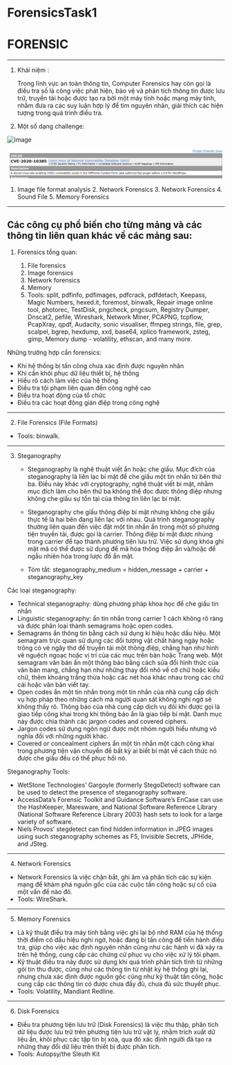 # ForensicsTask1
FORENSIC 
=
---
1. Khái niệm :

   Trong lĩnh vực an toàn thông tin, Computer Forensics hay còn gọi là điều tra số là công việc phát hiện, bảo vệ và phân tích thông tin được lưu trữ, truyền tải hoặc được tạo ra bởi một máy tính hoặc mạng máy tính, nhằm đưa ra các suy luận hợp lý để tìm nguyên nhân, giải thích các hiện tượng trong quá trình điều tra.
2. Một số dạng challenge:
<img width="503" alt="image" src="https://user-images.githubusercontent.com/72620926/219302937-6dfba436-7352-4e2d-94c2-0110d4bec0cf.png">

![abc](image.png)

1. Image file format analysis
    2. Network Forensics
    3. Network Forensics
    4. Sound File
    5. Memory Forensics
---
## Các công cụ phổ biến cho từng mảng và các thông tin liên quan khác về các mảng sau: ##
1. Forensics tổng quan:
    
    1. File forensics
   2. Image forensics
   3. Network forensics
   4. Memory 
   5. Tools: split, pdfinfo, pdfimages, pdfcrack, pdfdetach, Keepass, Magic Numbers, hexed.it, foremost, binwalk, Repair image online tool, photorec, TestDisk, pngcheck, pngcsum, Registry Dumper, Dnscat2, pefile, Wireshark, Network Miner, PCAPNG, tcpflow, PcapXray, qpdf, Audacity, sonic visualiser, ffmpeg strings, file, grep, scalpel, bgrep, hexdump, xxd, base64, xplico framework, zsteg, gimp, Memory dump - volatility, ethscan, and many more.

Những trường hợp cần forensics:
+ Khi hệ thống bị tấn công chưa xác định được nguyên nhân
+ Khi cần khôi phục dữ liệu thiết bị, hệ thống
+ Hiểu rõ cách làm việc của hệ thống
+ Điều tra tội phạm liên quan đến công nghệ cao
+ Điều tra hoạt động của tổ chức
+ Điều tra các hoạt động gián điệp trong công nghệ
---
2. File Forensics (File Formats)
+ Tools: binwalk.
---
3. Steganography

   + Steganography là nghệ thuật viết ẩn hoặc che giấu. Mục đích của steganography là liên lạc bí mật để che giấu một tin nhắn từ bên thứ ba. Điều này khác với cryptography, nghệ thuật viết bí mật, nhằm mục đích làm cho bên thứ ba không thể đọc được thông điệp nhưng không che giấu sự tồn tại của thông tin liên lạc bí mật.

   + Steganography che giấu thông điệp bí mật nhưng không che giấu thực tế là hai bên đang liên lạc với nhau. Quá trình steganography thường liên quan đến việc đặt một tin nhắn ẩn trong một số phương tiện truyền tải, được gọi là carrier. Thông điệp bí mật được nhúng trong carrier để tạo thành phương tiện lưu trữ. Việc sử dụng khóa ghi mật mã có thể được sử dụng để mã hóa thông điệp ẩn và/hoặc để ngẫu nhiên hóa trong lược đồ ẩn mật.
   + Tóm tắt: steganography_medium = hidden_message + carrier + steganography_key

Các loại steganography:
+ Technical steganography: dùng phương pháp khoa học để che giấu tin nhắn
+ Linguistic steganography: ẩn tin nhắn trong carrier 1 cách không rõ ràng và được phân loại thành semagrams hoặc open codes.
+ Semagrams ẩn thông tin bằng cách sử dụng kí hiệu hoặc dấu hiệu. Một semagram trực quan sử dụng các đối tượng vật chất hàng ngày hoặc trông có vẻ ngây thơ để truyền tải một thông điệp, chẳng hạn như hình vẽ nguệch ngoạc hoặc vị trí của các mục trên bàn hoặc Trang web. Một semagram văn bản ẩn một thông báo bằng cách sửa đổi hình thức của văn bản mang, chẳng hạn như những thay đổi nhỏ về cỡ chữ hoặc kiểu chữ, thêm khoảng trắng thừa hoặc các nét hoa khác nhau trong các chữ cái hoặc văn bản viết tay.
+ Open codes ẩn một tin nhắn trong một tin nhắn của nhà cung cấp dịch vụ hợp pháp theo những cách mà người quan sát không nghi ngờ sẽ không thấy rõ. Thông báo của nhà cung cấp dịch vụ đôi khi được gọi là giao tiếp công khai trong khi thông báo ẩn là giao tiếp bí mật. Danh mục này được chia thành các jargon codes and covered ciphers.
+ Jargon codes sử dụng ngôn ngữ được một nhóm người hiểu nhưng vô nghĩa đối với những người khác.
+ Covered or concealment ciphers ẩn một tin nhắn một cách công khai trong phương tiện vận chuyển để bất kỳ ai biết bí mật về cách thức nó được che giấu đều có thể phục hồi nó.

Steganography Tools:
+ WetStone Technologies’ Gargoyle (formerly StegoDetect) software can be used to detect the presence of steganography software.
+ AccessData’s Forensic Toolkit and Guidance Software’s EnCase can use the HashKeeper, Maresware, and National Software Reference Library (National Software Reference Library 2003) hash sets to look for a large variety of software.
+ Niels Provos’ stegdetect can find hidden information in JPEG images using such steganography schemes as F5, Invisible Secrets, JPHide, and JSteg.
---
4. Network Forensics
+  Network Forensics là việc chặn bắt, ghi âm và phân tích các sự kiện mạng để khám phá nguồn gốc của các cuộc tấn công hoặc sự cố của một vấn đề nào đó.
+ Tools: WireShark.
---
5. Memory Forensics
+ Là kỹ thuật điều tra máy tính bằng việc ghi lại bộ nhớ RAM của hệ thống thời điểm có dấu hiệu nghi ngờ, hoặc đang bị tấn công để tiến hành điều tra, giúp cho việc xác định nguyên nhân cũng như các hành vi đã xảy ra trên hệ thống, cung cấp các chứng cứ phục vụ cho việc xử lý tội phạm.
+ Kỹ thuật điều tra này được sử dụng khi quá trình phân tích tĩnh từ những gói tin thu được, cũng như các thông tin từ nhật ký hệ thống ghi lại, nhưng chưa xác định được nguồn gốc cũng như kỹ thuật tấn công, hoặc cung cấp các thông tin có được chưa đầy đủ, chưa đủ sức thuyết phục.
+ Tools: Volatility, Mandiant Redline.
---
6. Disk Forensics
+ Điều tra phương tiện lưu trữ (Disk Forensics) là việc thu thập, phân tích dữ liệu được lưu trữ trên phương tiện lưu trữ vật lý, nhằm trích xuất dữ liệu ẩn, khôi phục các tập tin bị xóa, qua đó xác định người đã tạo ra những thay đổi dữ liệu trên thiết bị được phân tích.
+ Tools: Autopsy/the Sleuth Kit
